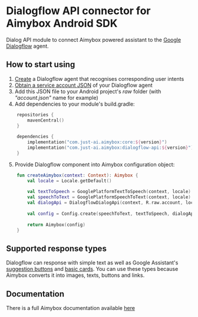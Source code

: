 # Dialogflow API connector for Aimybox Android SDK

Dialog API module to connect Aimybox powered assistant to the [Google Dialogflow](https://dialogflow.com) agent.

## How to start using

1. [Create](https://cloud.google.com/dialogflow/docs/tutorials/) a Dialogflow agent that recognises corresponding user intents
2. [Obtain a service account JSON](https://dialogflow.com/docs/reference/v2-auth-setup) of your Dialogflow agent
3. Add this JSON file to your Android project's _raw_ folder (with _"account.json"_ name for example)
4. Add dependencies to your module's build.gradle:
```kotlin
    repositories {
        mavenCentral()
    }
    
    dependencies {
        implementation("com.just-ai.aimybox:core:${version}")
        implementation("com.just-ai.aimybox:dialogflow-api:${version}")
    }
```
5. Provide Dialogflow component into Aimybox configuration object:
```kotlin    
    fun createAimybox(context: Context): Aimybox {
        val locale = Locale.getDefault()
    
        val textToSpeech = GooglePlatformTextToSpeech(context, locale) // Or any other TTS
        val speechToText = GooglePlatformSpeechToText(context, locale) // Or any other ASR
        val dialogApi = DialogflowDialogApi(context, R.raw.account, locale.language)
        
        val config = Config.create(speechToText, textToSpeech, dialogApi)
    
        return Aimybox(config)
    }
```

## Supported response types
Dialogflow can response with simple text as well as Google Assistant's [suggestion buttons](https://developers.google.com/actions/assistant/responses#suggestion_chips) and [basic cards](https://developers.google.com/actions/assistant/responses#basic_card).
You can use these types because Aimybox converts it into images, texts, buttons and links.

## Documentation

There is a full Aimybox documentation available [here](https://help.aimybox.com)